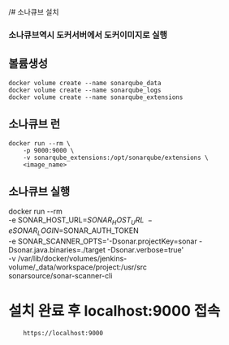 /# 소나큐브 설치
### 소나큐브역시 도커서버에서 도커이미지로 실행

## 볼륨생성 
    docker volume create --name sonarqube_data
    docker volume create --name sonarqube_logs
    docker volume create --name sonarqube_extensions

## 소나큐브 런
    docker run --rm \
        -p 9000:9000 \
        -v sonarqube_extensions:/opt/sonarqube/extensions \
        <image_name>   

## 소나큐브 실행
docker run --rm \
        -e SONAR_HOST_URL=$SONAR_HOST_URL \
        -e SONAR_LOGIN=$SONAR_AUTH_TOKEN \
        -e SONAR_SCANNER_OPTS='-Dsonar.projectKey=sonar -Dsonar.java.binaries=./target -Dsonar.verbose=true' \
        -v /var/lib/docker/volumes/jenkins-volume/_data/workspace/project:/usr/src \
           sonarsource/sonar-scanner-cli
           
# 설치 완료 후 localhost:9000 접속
        https://localhost:9000
